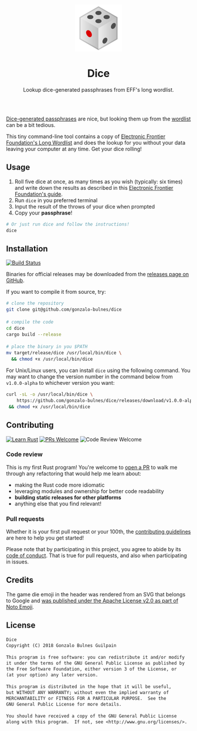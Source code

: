 <p align='center'><img width="128" src='./vendor/noto-emoji-dice.png' alt="A pair emoji"/></p>
 <h1 align='center'>Dice</h1>

<p align="center">Lookup dice-generated passphrases from EFF's long wordlist.</p>

<br /><br />

[Dice-generated passphrases][dice] are nice, but looking them up from the [wordlist][deep-wordlist] can be a bit tedious.

This tiny command-line tool contains a copy of [Electronic Frontier Foundation's Long Wordlist][wordlist] and does the lookup for you without your data leaving your computer at any time. Get your dice rolling!

  [dice]: https://www.eff.org/dice
  [deep-wordlist]: https://www.eff.org/deeplinks/2016/07/new-wordlists-random-passphrases
  [wordlist]: https://www.eff.org/files/2016/07/18/eff_large_wordlist.txt

Usage
-----

1. Roll five dice at once, as many times as you wish (typically: six times) and write down the results as described in this [Electronic Frontier Foundation's guide][dice].
1. Run `dice` in you preferred terminal
1. Input the result of the throws of your dice when prompted
1. Copy your **passphrase**!

```bash
# Or just run dice and follow the instructions!
dice
```

Installation
------------

[![Build Status](https://travis-ci.org/gonzalo-bulnes/dice.svg?branch=master)](https://travis-ci.org/gonzalo-bulnes/dice)

Binaries for official releases may be downloaded from the [releases page on GitHub](https://github.com/gonzalo-bulnes/dice/releases).

If you want to compile it from source, try:

```bash
# clone the repository
git clone git@github.com/gonzalo-bulnes/dice

# compile the code
cd dice
cargo build --release

# place the binary in you $PATH
mv target/release/dice /usr/local/bin/dice \
  && chmod +x /usr/local/bin/dice
```

For Unix/Linux users, you can install `dice` using the following command. You may want to change the version number in the command below from `v1.0.0-alpha` to whichever version you want:

```bash
curl -sL -o /usr/local/bin/dice \
    https://github.com/gonzalo-bulnes/dice/releases/download/v1.0.0-alpha/dice-linux-amd64 \
 && chmod +x /usr/local/bin/dice
```

Contributing
------------

[![Learn Rust](https://img.shields.io/badge/Learn-rust-d98c5e.svg?style=popout)](https://doc.rust-lang.org/book/index.html)
[![PRs Welcome](https://img.shields.io/badge/pull%20requests-welcome-e7359e.svg?style=popout)](http://makeapullrequest.com)
![Code Review Welcome](https://img.shields.io/badge/code%20review-welcome-e7359e.svg?style=popout)

### Code review

This is my first Rust program! You're welcome to [open a PR](#pull-requests) to walk me through any refactoring that would help me learn about:

- making the Rust code more idiomatic
- leveraging modules and ownership for better code readability
- **building static releases for other platforms**
- anything else that you find relevant!


### Pull requests

Whether it is your first pull request or your 100th, the [contributing guidelines][contributing] are here to help you get started!

Please note that by participating in this project, you agree to abide by its [code of conduct]. That is true for pull requests, and also when participating in issues.

  [contributing]: ./CONTRIBUTING.md
  [code of conduct]: ./CODE_OF_CONDUCT.md

Credits
-------

The game die emoji in the header was rendered from an SVG that belongs to Google and [was published under the Apache License v2.0 as part of Noto Emoji](https://github.com/googlei18n/noto-emoji).

License
-------

    Dice
    Copyright (C) 2018 Gonzalo Bulnes Guilpain

    This program is free software: you can redistribute it and/or modify
    it under the terms of the GNU General Public License as published by
    the Free Software Foundation, either version 3 of the License, or
    (at your option) any later version.

    This program is distributed in the hope that it will be useful,
    but WITHOUT ANY WARRANTY; without even the implied warranty of
    MERCHANTABILITY or FITNESS FOR A PARTICULAR PURPOSE.  See the
    GNU General Public License for more details.

    You should have received a copy of the GNU General Public License
    along with this program.  If not, see <http://www.gnu.org/licenses/>.
